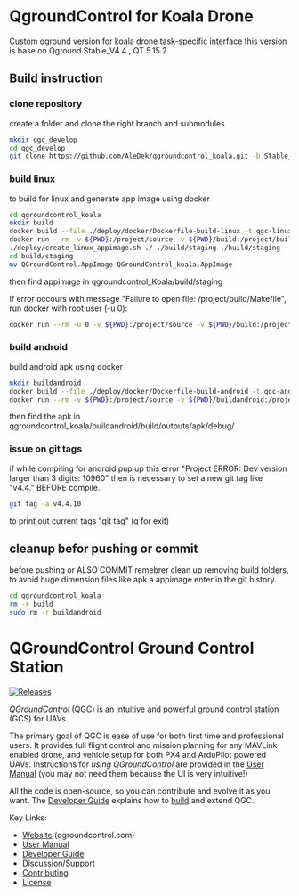 # QgroundControl for Koala Drone
Custom qground version for koala drone task-specific interface
this version is base on Qground Stable_V4.4 , QT 5.15.2 

## Build instruction

### clone repository 
create a folder and clone the right branch and submodules
```sh
mkdir qgc_develop
cd qgc_develop
git clone https://github.com/AleDek/qgroundcontrol_koala.git -b Stable_V4.4 --recursive
```

### build linux
to build for linux and generate app image using docker
```sh
cd qgroundcontrol_koala
mkdir build
docker build --file ./deploy/docker/Dockerfile-build-linux -t qgc-linux-docker .
docker run --rm -v ${PWD}:/project/source -v ${PWD}/build:/project/build qgc-linux-docker
./deploy/create_linux_appimage.sh ./ ./build/staging ./build/staging
cd build/staging
mv QGroundControl.AppImage QGroundControl_koala.AppImage
```
then find appimage in qgroundcontrol_Koala/build/staging

If error occours with message "Failure to open file: /project/build/Makefile", run docker with root user (-u 0):
```sh
docker run --rm -u 0 -v ${PWD}:/project/source -v ${PWD}/build:/project/build qgc-linux-docker

```

### build android
build android apk using docker 
```sh
mkdir buildandroid
docker build --file ./deploy/docker/Dockerfile-build-android -t qgc-android-docker .
docker run --rm -v ${PWD}:/project/source -v ${PWD}/buildandroid:/project/buildandroid qgc-android-docker
```
then find the apk in qgroundcontrol_koala/buildandroid/build/outputs/apk/debug/

### issue on git tags
if while compiling for android pup up this error "Project ERROR: Dev version larger than 3 digits: 10960"
then is necessary to set a new git tag like "v4.4.<n>" BEFORE compile.
```sh
git tag -a v4.4.10 
```
to print out current tags "git tag" (q for exit) 

## cleanup befor pushing or commit
before pushing or ALSO COMMIT remebrer clean up removing build folders, to avoid huge dimension files like apk a appimage enter in the git history.
```sh
cd qgroundcontrol_koala
rm -r build
sudo rm -r buildandroid
```



# QGroundControl Ground Control Station

[![Releases](https://img.shields.io/github/release/mavlink/QGroundControl.svg)](https://github.com/mavlink/QGroundControl/releases)

*QGroundControl* (QGC) is an intuitive and powerful ground control station (GCS) for UAVs.

The primary goal of QGC is ease of use for both first time and professional users.
It provides full flight control and mission planning for any MAVLink enabled drone, and vehicle setup for both PX4 and ArduPilot powered UAVs. Instructions for *using QGroundControl* are provided in the [User Manual](https://docs.qgroundcontrol.com/en/) (you may not need them because the UI is very intuitive!)

All the code is open-source, so you can contribute and evolve it as you want.
The [Developer Guide](https://dev.qgroundcontrol.com/en/) explains how to [build](https://dev.qgroundcontrol.com/en/getting_started/) and extend QGC.


Key Links:
* [Website](http://qgroundcontrol.com) (qgroundcontrol.com)
* [User Manual](https://docs.qgroundcontrol.com/en/)
* [Developer Guide](https://dev.qgroundcontrol.com/en/)
* [Discussion/Support](https://docs.qgroundcontrol.com/en/Support/Support.html)
* [Contributing](https://dev.qgroundcontrol.com/en/contribute/)
* [License](https://github.com/mavlink/qgroundcontrol/blob/master/COPYING.md)
